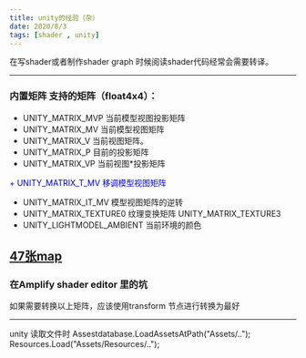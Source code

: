 ```yaml
---
title: unity的经验（杂）
date: 2020/8/3
tags: [shader , unity]
---
```


在写shader或者制作shader graph 时候阅读shader代码经常会需要转译。

---

### 内置矩阵 支持的矩阵（float4x4）：

+ UNITY_MATRIX_MVP              当前模型视图投影矩阵
+ UNITY_MATRIX_MV               当前模型视图矩阵
+ UNITY_MATRIX_V                当前视图矩阵。
+ UNITY_MATRIX_P                目前的投影矩阵
+ UNITY_MATRIX_VP               当前视图*投影矩阵
<font color="lighgrey"> 
+ UNITY_MATRIX_T_MV             移调模型视图矩阵 
</font>

+ UNITY_MATRIX_IT_MV            模型视图矩阵的逆转
+ UNITY_MATRIX_TEXTURE0         纹理变换矩阵
    UNITY_MATRIX_TEXTURE3            
+ UNITY_LIGHTMODEL_AMBIENT      当前环境的颜色


[47张map](https://zhuanlan.zhihu.com/p/27339998)
---
### 在Amplify shader editor 里的坑

如果需要转换以上矩阵，应该使用transform 节点进行转换为最好


---

unity 读取文件时
    Assestdatabase.LoadAssetsAtPath<Type>("Assets/..");
    Resources.Load<Type>("Assets/Resources/..");